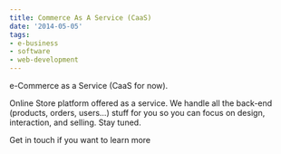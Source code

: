 ```yaml
---
title: Commerce As A Service (CaaS)
date: '2014-05-05'
tags:
- e-business
- software
- web-development
---
```


e-Commerce as a Service (CaaS for now).

Online Store platform offered as a service. We handle all the back-end (products, orders, users...) stuff for you so you can focus on design, interaction, and selling. Stay tuned.

Get in touch if you want to learn more
